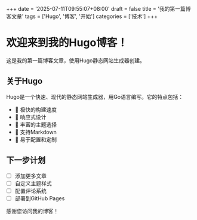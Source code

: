 +++
date = '2025-07-11T09:55:07+08:00'
draft = false
title = '我的第一篇博客文章'
tags = ['Hugo', '博客', '开始']
categories = ['技术']
+++

# 欢迎来到我的Hugo博客！

这是我的第一篇博客文章，使用Hugo静态网站生成器创建。

## 关于Hugo

Hugo是一个快速、现代的静态网站生成器，用Go语言编写。它的特点包括：

- 🚀 极快的构建速度
- 📱 响应式设计
- 🎨 丰富的主题选择
- 📝 支持Markdown
- 🔧 易于配置和定制

## 下一步计划

- [ ] 添加更多文章
- [ ] 自定义主题样式
- [ ] 配置评论系统
- [ ] 部署到GitHub Pages

感谢您访问我的博客！
